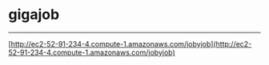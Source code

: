 # gigajob  
***  
[http://ec2-52-91-234-4.compute-1.amazonaws.com/jobyjob](http://ec2-52-91-234-4.compute-1.amazonaws.com/jobyjob)  



